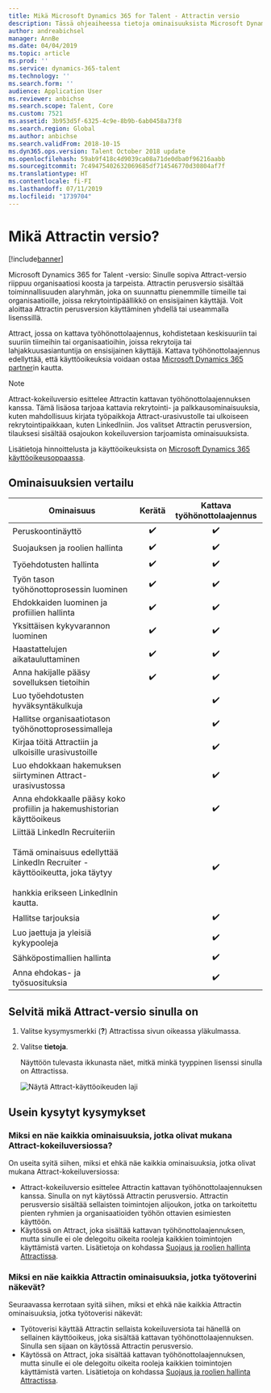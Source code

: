 ```yaml
---
title: Mikä Microsoft Dynamics 365 for Talent - Attractin versio
description: Tässä ohjeaiheessa tietoja ominaisuuksista Microsoft Dynamics 365 for Talent - Attractin eri versioissa.
author: andreabichsel
manager: AnnBe
ms.date: 04/04/2019
ms.topic: article
ms.prod: ''
ms.service: dynamics-365-talent
ms.technology: ''
ms.search.form: ''
audience: Application User
ms.reviewer: anbichse
ms.search.scope: Talent, Core
ms.custom: 7521
ms.assetid: 3b953d5f-6325-4c9e-8b9b-6ab0458a73f8
ms.search.region: Global
ms.author: anbichse
ms.search.validFrom: 2018-10-15
ms.dyn365.ops.version: Talent October 2018 update
ms.openlocfilehash: 59ab9f418c4d9039ca08a71de0dba0f96216aabb
ms.sourcegitcommit: 7c49475402632069685df714546770d30804af7f
ms.translationtype: HT
ms.contentlocale: fi-FI
ms.lasthandoff: 07/11/2019
ms.locfileid: "1739704"
---
```

# <a name="which-version-of-attract"></a>Mikä Attractin versio?

[!include[banner](../includes/banner.md)]

Microsoft Dynamics 365 for Talent -versio: Sinulle sopiva Attract-versio riippuu organisaatiosi koosta ja tarpeista. Attractin perusversio sisältää toiminnallisuuden alaryhmän, joka on suunnattu pienemmille tiimeille tai organisaatioille, joissa rekrytointipäällikkö on ensisijainen käyttäjä. Voit aloittaa Attractin perusversion käyttäminen yhdellä tai useammalla lisenssillä.

Attract, jossa on kattava työhönottolaajennus, kohdistetaan keskisuuriin tai suuriin tiimeihin tai organisaatioihin, joissa rekrytoija tai lahjakkuusasiantuntija on ensisijainen käyttäjä. Kattava työhönottolaajennus edellyttää, että käyttöoikeuksia voidaan ostaa [Microsoft Dynamics 365 partner](https://dynamics.microsoft.com/partners/find-a-partner/)in kautta.

> [!NOTE]
> Attract-kokeiluversio esittelee Attractin kattavan työhönottolaajennuksen kanssa. Tämä lisäosa tarjoaa kattavia rekrytointi- ja palkkausominaisuuksia, kuten mahdollisuus kirjata työpaikkoja Attract-urasivustolle tai ulkoiseen rekrytointipaikkaan, kuten LinkedIniin. Jos valitset Attractin perusversion, tilauksesi sisältää osajoukon kokeiluversion tarjoamista ominaisuuksista.

Lisätietoja hinnoittelusta ja käyttöoikeuksista on [Microsoft Dynamics 365 käyttöoikeusoppaassa](https://go.microsoft.com/fwlink/?LinkId=866544).

## <a name="feature-comparison"></a>Ominaisuuksien vertailu

| Ominaisuus | Kerätä | Kattava työhönottolaajennus |
| ---------- | :-----------: | :-------------------: |
| Peruskoontinäyttö | :heavy_check_mark: | :heavy_check_mark: |
| Suojauksen ja roolien hallinta | :heavy_check_mark: | :heavy_check_mark: |
| Työehdotusten hallinta | :heavy_check_mark: | :heavy_check_mark: |
| Työn tason työhönottoprosessin luominen | :heavy_check_mark: | :heavy_check_mark: |
| Ehdokkaiden luominen ja profiilien hallinta | :heavy_check_mark: | :heavy_check_mark: |
| Yksittäisen kykyvarannon luominen | :heavy_check_mark: | :heavy_check_mark: |
| Haastattelujen aikatauluttaminen | :heavy_check_mark: | :heavy_check_mark: |
| Anna hakijalle pääsy sovelluksen tietoihin | :heavy_check_mark: | :heavy_check_mark: |
| Luo työehdotusten hyväksyntäkulkuja | | :heavy_check_mark: |
| Hallitse organisaatiotason työhönottoprosessimalleja | | :heavy_check_mark: |
| Kirjaa töitä Attractiin ja ulkoisille urasivustoille | | :heavy_check_mark: |
| Luo ehdokkaan hakemuksen siirtyminen Attract-urasivustossa | | :heavy_check_mark: |
| Anna ehdokkaalle pääsy koko profiilin ja hakemushistorian käyttöoikeus | | :heavy_check_mark: |
| Liittää LinkedIn Recruiteriin<br></br>Tämä ominaisuus edellyttää LinkedIn Recruiter -käyttöoikeutta, joka täytyy <br></br> hankkia erikseen LinkedInin kautta.</blockquote> | | :heavy_check_mark: |
| Hallitse tarjouksia | | :heavy_check_mark: |
| Luo jaettuja ja yleisiä kykypooleja | | :heavy_check_mark: |
| Sähköpostimallien hallinta | | :heavy_check_mark: |
| Anna ehdokas- ja työsuosituksia | | :heavy_check_mark: |

## <a name="find-out-which-version-of-attract-you-have"></a>Selvitä mikä Attract-versio sinulla on

1. Valitse kysymysmerkki (**?**) Attractissa sivun oikeassa yläkulmassa.
2. Valitse **tietoja**.

    Näyttöön tulevasta ikkunasta näet, mitkä minkä tyyppinen lisenssi sinulla on Attractissa.

    ![Näytä Attract-käyttöoikeuden laji](media/attract-license-types.png)

## <a name="frequently-asked-questions"></a>Usein kysytyt kysymykset

### <a name="why-dont-i-see-all-the-features-that-were-included-in-the-attract-trial"></a>Miksi en näe kaikkia ominaisuuksia, jotka olivat mukana Attract-kokeiluversiossa?

On useita syitä siihen, miksi et ehkä näe kaikkia ominaisuuksia, jotka olivat mukana Attract-kokeiluversiossa:

- Attract-kokeiluversio esittelee Attractin kattavan työhönottolaajennuksen kanssa. Sinulla on nyt käytössä Attractin perusversio. Attractin perusversio sisältää sellaisten toimintojen alijoukon, jotka on tarkoitettu pienten ryhmien ja organisaatioiden työhön ottavien esimiesten käyttöön.
- Käytössä on Attract, joka sisältää kattavan työhönottolaajennuksen, mutta sinulle ei ole delegoitu oikeita rooleja kaikkien toimintojen käyttämistä varten. Lisätietoja on kohdassa [Suojaus ja roolien hallinta Attractissa](security-attract.md).

### <a name="why-dont-i-see-all-the-attract-features-that-my-coworker-sees"></a>Miksi en näe kaikkia Attractin ominaisuuksia, jotka työtoverini näkevät?

Seuraavassa kerrotaan syitä siihen, miksi et ehkä näe kaikkia Attractin ominaisuuksia, jotka työtoverisi näkevät:

- Työtoverisi käyttää Attractin sellaista kokeiluversiota tai hänellä on sellainen käyttöoikeus, joka sisältää kattavan työhönottolaajennuksen. Sinulla sen sijaan on käytössä Attractin perusversio.
- Käytössä on Attract, joka sisältää kattavan työhönottolaajennuksen, mutta sinulle ei ole delegoitu oikeita rooleja kaikkien toimintojen käyttämistä varten. Lisätietoja on kohdassa [Suojaus ja roolien hallinta Attractissa](security-attract.md).
